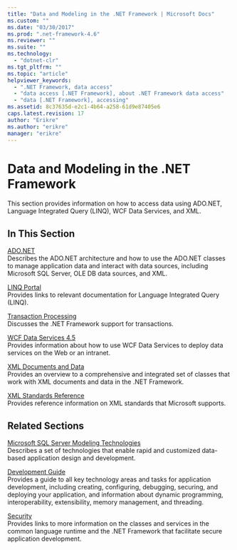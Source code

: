 ```yaml
---
title: "Data and Modeling in the .NET Framework | Microsoft Docs"
ms.custom: ""
ms.date: "03/30/2017"
ms.prod: ".net-framework-4.6"
ms.reviewer: ""
ms.suite: ""
ms.technology: 
  - "dotnet-clr"
ms.tgt_pltfrm: ""
ms.topic: "article"
helpviewer_keywords: 
  - ".NET Framework, data access"
  - "data access [.NET Framework], about .NET Framework data access"
  - "data [.NET Framework], accessing"
ms.assetid: 8c37635d-e2c1-4b64-a258-61d9e87405e6
caps.latest.revision: 17
author: "Erikre"
ms.author: "erikre"
manager: "erikre"
---
```

# Data and Modeling in the .NET Framework
This section provides information on how to access data using ADO.NET, Language Integrated Query (LINQ), WCF Data Services, and XML.  
  
## In This Section  
 [ADO.NET](../../../docs/framework/data/adonet/ado-net.md)  
 Describes the ADO.NET architecture and how to use the ADO.NET classes to manage application data and interact with data sources, including Microsoft SQL Server, OLE DB data sources, and XML.  
  
 [LINQ Portal](http://msdn.microsoft.com/en-us/6eb15c76-4ee6-4146-981e-b3429a945e6f)  
 Provides links to relevant documentation for Language Integrated Query (LINQ).  
  
 [Transaction Processing](../../../docs/framework/data/transactions/transaction-processing.md)  
 Discusses the .NET Framework support for transactions.  
  
 [WCF Data Services 4.5](../../../docs/framework/data/wcf/wcf-data-services-4-5.md)  
 Provides information about how to use WCF Data Services to deploy data services on the Web or an intranet.  
  
 [XML Documents and Data](../../../docs/standard/data/xml/xml-documents-and-data.md)  
 Provides an overview to a comprehensive and integrated set of classes that work with XML documents and data in the .NET Framework.  
  
 [XML Standards Reference](http://msdn.microsoft.com/en-us/79c78508-c9d0-423a-a00f-672e855de401)  
 Provides reference information on XML standards that Microsoft supports.  
  
## Related Sections  
 [Microsoft SQL Server Modeling Technologies](http://go.microsoft.com/fwlink/?LinkId=193039)  
 Describes a set of technologies that enable rapid and customized data-based application design and development.  
  
 [Development Guide](../../../docs/framework/development-guide.md)  
 Provides a guide to all key technology areas and tasks for application development, including creating, configuring, debugging, securing, and deploying your application, and information about dynamic programming, interoperability, extensibility, memory management, and threading.  
  
 [Security](../../../docs/standard/security/security.md)  
 Provides links to more information on the classes and services in the common language runtime and the .NET Framework that facilitate secure application development.
